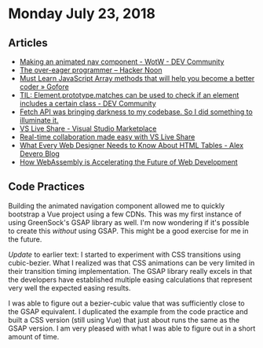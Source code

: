 
# Monday July 23, 2018

## Articles

- [Making an animated nav component - WotW - DEV Community](https://dev.to/ederchrono/making-an-animated-nav-component---wotw-46ho)
- [The over-eager programmer – Hacker Noon](https://hackernoon.com/the-over-eager-programmer-9a7b3bb5a289)
- [Must Learn JavaScript Array methods that will help you become a better coder » Gofore](https://gofore.com/must-learn-javascript-array-methods-that-will-help-you-become-a-better-coder-2/)
- [TIL: Element.prototype.matches can be used to check if an element includes a certain class - DEV Community](https://dev.to/stefanjudis/til-elementprototypematches-can-be-used-to-check-if-an-element-includes-a-certain-class-49cg)
- [Fetch API was bringing darkness to my codebase. So I did something to illuminate it.](https://codeburst.io/fetch-api-was-bringing-darkness-to-my-codebase-so-i-did-something-to-illuminate-it-7f2d8826e939)
- [VS Live Share - Visual Studio Marketplace](https://marketplace.visualstudio.com/items?itemName=MS-vsliveshare.vsliveshare)
- [Real-time collaboration made easy with VS Live Share](https://hackernoon.com/real-time-collaboration-made-easy-with-vs-live-share-280e5d4d9d69)
- [What Every Web Designer Needs to Know About HTML Tables - Alex Devero Blog](https://blog.alexdevero.com/web-designer-needs-know-html-tables/)
- [How WebAssembly is Accelerating the Future of Web Development](https://zendev.com/2018/06/26/webassembly-accelerating-future-web-development.html)

## Code Practices

Building the animated navigation component allowed me to quickly bootstrap a Vue project using a few CDNs. This was my first instance of using GreenSock's GSAP library as well. I'm now wondering if it's possible to create this *without* using GSAP. This might be a good exercise for me in the future.

*Update* to earlier text: I started to experiment with CSS transitions using cubic-bezier. What I realized was that CSS animations can be very limited in their transition timing implementation. The GSAP library really excels in that the developers have established multiple easing calculations that represent very well the expected easing results.

I was able to figure out a bezier-cubic value that was sufficiently close to the GSAP equivalent. I duplicated the example from the code practice and built a CSS version (still using Vue) that just about runs the same as the GSAP version. I am very pleased with what I was able to figure out in a short amount of time.